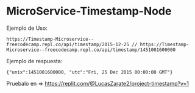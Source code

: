 # MicroService-Timestamp-Node


Ejemplo de Uso:

    https://Timestamp-Microservice--freecodecamp.repl.co/api/timestamp/2015-12-25 // https://Timestamp-Microservice--freecodecamp.repl.co/api/timestamp/1451001600000

Ejemplo de respuesta:

    {"unix":1451001600000, "utc":"Fri, 25 Dec 2015 00:00:00 GMT"}



 Pruebalo en =>   https://replit.com/@LucasZarate2/project-timestamp?v=1
